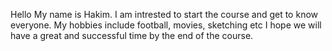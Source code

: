 Hello My name is Hakim. 
I am intrested to start the course and get to know everyone.
My hobbies include football, movies, sketching etc 
I hope we will have a great and successful time by the end of the course.

